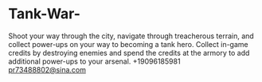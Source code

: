 # Tank-War-


Shoot your way through the city, navigate through treacherous terrain, and collect power-ups on your way to becoming a tank hero. Collect in-game credits by destroying enemies and spend the credits at the armory to add additional power-ups to your arsenal.
+19096185981 pr73488802@sina.com

